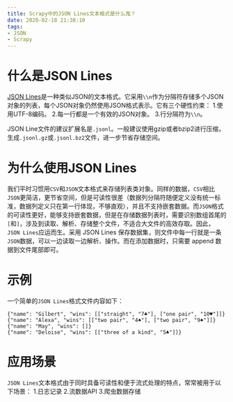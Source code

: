 ```yaml
---
title: Scrapy中的JSON Lines文本格式是什么鬼？
date: 2020-02-18 21:38:10
tags: 
- JSON
- Scrapy
---
```


# 什么是JSON Lines

[JSON Lines](http://jsonlines.org/)是一种类似JSON的文本格式。它采用`\\n`作为分隔符存储多个JSON对象的列表，每个JSON对象仍然使用JSON格式表示。它有三个硬性约束：
1.使用UTF-8编码。
2.每一行都是一个有效的JSON对象。
3.行分隔符为`\\n`。

JSON Line文件的建议扩展名是`.jsonl`。一般建议使用gzip或者bzip2进行压缩，生成`.jsonl.gz`或`.jsonl.bz2`文件，进一步节省存储空间。

# 为什么使用JSON Lines

我们平时习惯用`CSV`和`JSON`文本格式来存储列表类对象。同样的数据，`CSV`相比`JSON`更简洁，更节省空间，但是可读性很差（数据列分隔符随便定义没有统一标准，数据列定义只在第一行体现，不够直观），并且不支持嵌套数据。而`JSON`格式的可读性更好，能够支持嵌套数据，但是在存储数据列表时，需要识别数组首尾的`[`和`]`，涉及到读取、解析、存储整个文件，不适合大文件的高效存取。因此，`JSON Lines`应运而生。采用 JSON Lines 保存数据集，则文件中每一行就是一条`JSON`数据，可以一边读取一边解析、操作。而在添加数据时，只需要 append 数据到文件尾部即可。

# 示例

一个简单的`JSON Lines`格式文件内容如下：
```
{"name": "Gilbert", "wins": [["straight", "7♣"], ["one pair", "10♥"]]}
{"name": "Alexa", "wins": [["two pair", "4♠"], ["two pair", "9♠"]]}
{"name": "May", "wins": []}
{"name": "Deloise", "wins": [["three of a kind", "5♣"]]}
```

# 应用场景

`JSON Lines`文本格式由于同时具备可读性和便于流式处理的特点，常常被用于以下场景：
1.日志记录
2.流数据API
3.爬虫数据存储